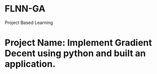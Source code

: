 # FLNN-GA
Project Based Learning

# Project Name: Implement Gradient Decent using python and built an application.
